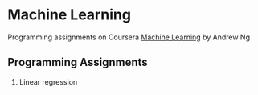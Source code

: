 # Machine Learning
Programming assignments on Coursera [Machine Learning](https://www.coursera.org/learn/machine-learning) by Andrew Ng

## Programming Assignments
1. Linear regression
